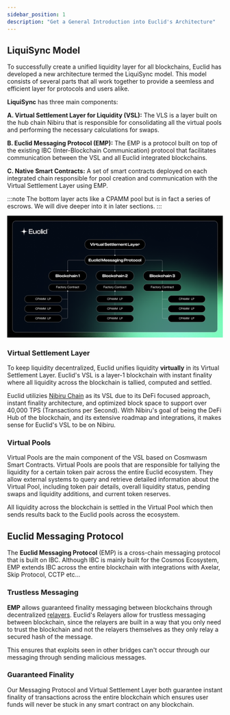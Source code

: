 ```yaml
---
sidebar_position: 1
description: "Get a General Introduction into Euclid's Architecture"
---
```

## LiquiSync Model
To successfully create a unified liquidity layer for all blockchains, Euclid has developed a new architecture termed the LiquiSync model. This model consists of several parts that all work together to provide a seemless and efficient layer for protocols and users alike. 

**LiquiSync** has three main components:

**A. Virtual Settlement Layer for Liquidity (VSL):** The VLS is a layer built on the hub chain Nibiru that is responsible for consolidating all the virtual pools and performing the necessary calculations for swaps.

**B. Euclid Messaging Protocol (EMP):** The EMP is a protocol built on top of the existing IBC (Inter-Blockchain Communication) protocol that facilitates communication between the VSL and all Euclid integrated blockchains.

**C. Native Smart Contracts:** A set of smart contracts deployed on each integrated chain responsible for pool creation and communication with the Virtual Settlement Layer using EMP.

:::note
The bottom layer acts like a CPAMM pool but is in fact a series of escrows. We will dive deeper into it in later sections.
:::

![Euclid Architecture](../../static/img/arch-no-logo.png)

### Virtual Settlement Layer

To keep liquidity decentralized, Euclid unifies liquidity **virtually** in its Virtual Settlement Layer. Euclid's VSL is a layer-1 blockchain with instant finality where all liquidity across the blockchain is tallied, computed and settled.

Euclid utilizies [Nibiru Chain](https://nibiru.fi/) as its VSL due to its DeFi focused approach, instant finality architecture, and optimized block space to support over 40,000 TPS (Transactions per Second). With Nibiru's goal of being the DeFi Hub of the blockchain,
and its extensive roadmap and integrations, it makes sense for Euclid's VSL to be on Nibiru.

### Virtual Pools

Virtual Pools are the main component of the VSL based on Cosmwasm Smart Contracts. Virtual Pools are pools that are responsible for tallying the liquidity for a certain token pair across the entire Euclid ecosystem. They allow external systems to query and retrieve detailed information about the Virtual Pool, including token pair details, overall liquidity status, pending swaps and liquidity additions, and current token reserves.

All liquidity across the blockchain is settled in the Virtual Pool which then sends results back to the Euclid pools across the ecosystem.

## Euclid Messaging Protocol

The **Euclid Messaging Protocol** (EMP) is a cross-chain messaging protocol that is built on IBC. Although IBC is mainly built for the Cosmos Ecosystem, EMP extends IBC across the entire blockchain with integrations with Axelar, Skip Protocol, CCTP etc...

### Trustless Messaging

**EMP** allows guaranteed finality messaging between blockchains through decentralized [relayers](https://tutorials.cosmos.network/academy/2-cosmos-concepts/13-relayer-intro.html). Euclid's Relayers allow for trustless messaging between blockchain, since the relayers are built in a way that you only need to trust the blockchain and not the relayers themselves as they only relay a secured hash of the message.

This ensures that exploits seen in other bridges can't occur through our messaging through sending malicious messages.

### Guaranteed Finality

Our Messaging Protocol and Virtual Settlement Layer both guarantee instant finality of transactions across the entire blockchain which ensures user funds will never be stuck in any smart contract on any blockchain.

